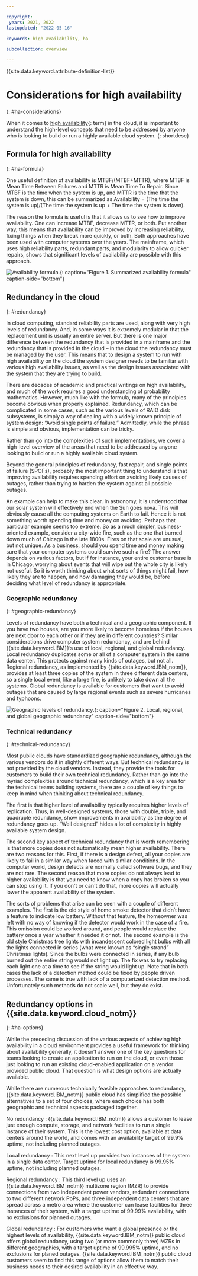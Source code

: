 ```yaml
---

copyright:
 years: 2021, 2022
lastupdated: "2022-05-16"

keywords: high availability, ha

subcollection: overview

---
```


{{site.data.keyword.attribute-definition-list}}

# Considerations for high availability
{: #ha-considerations}

When it comes to [high availability](#x2284708){: term} in the cloud, it is important to understand the high-level concepts that need to be addressed by anyone who is looking to build or run a highly available cloud system.
{: shortdesc}

## Formula for high availability
{: #ha-formula}

One useful definition of availability is MTBF/(MTBF+MTTR), where MTBF is Mean Time Between Failures and MTTR is Mean Time To Repair. Since MTBF is the time when the system is up, and MTTR is the time that the system is down, this can be summarized as Availability = (The time the system is up)/(The time the system is up + The time the system is down).

The reason the formula is useful is that it allows us to see how to improve availability. One can increase MTBF, decrease MTTR, or both. Put another way, this means that availability can be improved by increasing reliability, fixing things when they break more quickly, or both. Both approaches have been used with computer systems over the years. The mainframe, which uses high reliability parts, redundant parts, and modularity to allow quicker repairs, shows that significant levels of availability are possible with this approach.

![Availability formula.](images/availability-formula.svg "Availability formula"){: caption="Figure 1. Summarized availability formula" caption-side="bottom"}

## Redundancy in the cloud
{: #redundancy}

In cloud computing, standard reliability parts are used, along with very high levels of redundancy. And, in some ways it is extremely modular in that the replacement unit is usually an entire server. But there is one major difference between the redundancy that is provided in a mainframe and the redundancy that is provided in the cloud – in the cloud the redundancy must be managed by the user. This means that to design a system to run with high availability on the cloud the system designer needs to be familiar with various high availability issues, as well as the design issues associated with the system that they are trying to build.

There are decades of academic and practical writings on high availability, and much of the work requires a good understanding of probability mathematics. However, much like with the formula, many of the principles become obvious when properly explained. Redundancy, which can be complicated in some cases, such as the various levels of RAID disk subsystems, is simply a way of dealing with a widely known principle of system design: “Avoid single points of failure.” Admittedly, while the phrase is simple and obvious, implementation can be tricky.

Rather than go into the complexities of such implementations, we cover a high-level overview of the areas that need to be addressed by anyone looking to build or run a highly available cloud system.

Beyond the general principles of redundancy, fast repair, and single points of failure (SPOFs), probably the most important thing to understand is that improving availability requires spending effort on avoiding likely causes of outages, rather than trying to harden the system against all possible outages. 

An example can help to make this clear. In astronomy, it is understood that our solar system will effectively end when the Sun goes nova. This will obviously cause all the computing systems on Earth to fail. Hence it is not something worth spending time and money on avoiding. Perhaps that particular example seems too extreme. So as a much simpler, business-oriented example, consider a city-wide fire, such as the one that burned down much of Chicago in the late 1800s. Fires on that scale are unusual, but not unique. As a business, should you spend time and money making sure that your computer systems could survive such a fire? The answer depends on various factors, but if for instance, your entire customer base is in Chicago, worrying about events that will wipe out the whole city is likely not useful. So it is worth thinking about what sorts of things might fail, how likely they are to happen, and how damaging they would be, before deciding what level of redundancy is appropriate.

### Geographic redundancy
{: #geographic-redundancy}

Levels of redundancy have both a technical and a geographic component. If you have two houses, are you more likely to become homeless if the houses are next door to each other or if they are in different countries? Similar considerations drive computer system redundancy, and are behind {{site.data.keyword.IBM}}’s use of local, regional, and global redundancy. Local redundancy duplicates some or all of a computer system in the same data center. This protects against many kinds of outages, but not all. Regional redundancy, as implemented by {{site.data.keyword.IBM_notm}}, provides at least three copies of the system in three different data centers, so a single local event, like a large fire, is unlikely to take down all the systems. Global redundancy is available for customers that want to avoid outages that are caused by large regional events such as severe hurricanes and typhoons.

![Geographic levels of redundancy.](images/geographic-redundancy.svg "Geographic levels of redundancy"){: caption="Figure 2. Local, regional, and global geographic redundancy" caption-side="bottom"}

### Technical redundancy
{: #technical-redundancy}

Most public clouds have standardized geographic redundancy, although the various vendors do it in slightly different ways. But technical redundancy is not provided by the cloud vendors. Instead, they provide the tools for customers to build their own technical redundancy. Rather than go into the myriad complexities around technical redundancy, which is a key area for the technical teams building systems, there are a couple of key things to keep in mind when thinking about technical redundancy.

The first is that higher level of availability typically requires higher levels of replication. Thus, in well-designed systems, those with double, triple, and quadruple redundancy, show improvements in availability as the degree of redundancy goes up. “Well designed” hides a lot of complexity in highly available system design.

The second key aspect of technical redundancy that is worth remembering is that more copies does not automatically mean higher availability. There are two reasons for this. First, if there is a design defect, all your copies are likely to fail in a similar way when faced with similar conditions. In the computer world, design defects are normally called software bugs, and they are not rare. The second reason that more copies do not always lead to higher availability is that you need to know when a copy has broken so you can stop using it. If you don't or can't do that, more copies will actually lower the apparent availability of the system.

The sorts of problems that arise can be seen with a couple of different examples. The first is the old style of home smoke detector that didn’t have a feature to indicate low battery. Without that feature, the homeowner was left with no way of knowing if the detector would work in the case of a fire. This omission could be worked around, and people would replace the battery once a year whether it needed it or not. The second example is the old style Christmas tree lights with incandescent colored light bulbs with all the lights connected in series (what were known as “single strand” Christmas lights). Since the bulbs were connected in series, if any bulb burned out the entire string would not light up. The fix was to try replacing each light one at a time to see if the string would light up. Note that in both cases the lack of a detection method could be fixed by people driven processes. The same is true with lack of a computerized detection method. Unfortunately such methods do not scale well, but they do exist.

## Redundancy options in {{site.data.keyword.cloud_notm}}
{: #ha-options}

While the preceding discussion of the various aspects of achieving high availability in a cloud environment provides a useful framework for thinking about availability generally, it doesn’t answer one of the key questions for teams looking to create an application to run on the cloud, or even those just looking to run an existing cloud-enabled application on a vendor provided public cloud. That question is what design options are actually available.

While there are numerous technically feasible approaches to redundancy, {{site.data.keyword.IBM_notm}} public cloud has simplified the possible alternatives to a set of four choices, where each choice has both geographic and technical aspects packaged together.

No redundancy
:   {{site.data.keyword.IBM_notm}} allows a customer to lease just enough compute, storage, and network facilities to run a single instance of their system. This is the lowest cost option, available at data centers around the world, and comes with an availability target of 99.9% uptime, not including planned outages. 

Local redundancy
:   This next level up provides two instances of the system in a single data center. Target uptime for local redundancy is 99.95% uptime, not including planned outages.

Regional redundancy
:   This third level up uses an {{site.data.keyword.IBM_notm}} multizone region (MZR) to provide connections from two independent power vendors, redundant connections to two different network PoPs, and three independent data centers that are spread across a metro area where the customer can lease facilities for three instances of their system, with a target uptime of 99.99% availability, with no exclusions for planned outages. 

Global redundancy
:   For customers who want a global presence or the highest levels of availability, {{site.data.keyword.IBM_notm}} public cloud offers global redundancy, using two (or more commonly three) MZRs in different geographies, with a target uptime of 99.995% uptime, and no exclusions for planed outages. {{site.data.keyword.IBM_notm}} public cloud customers seem to find this range of options allow them to match their business needs to their desired availability in an effective way.

